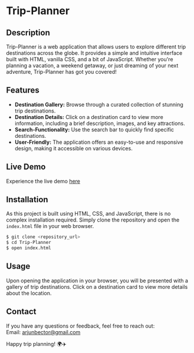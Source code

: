 # Trip-Planner

## Description

Trip-Planner is a web application that allows users to explore different trip destinations across the globe. It provides a simple and intuitive interface built with HTML, vanilla CSS, and a bit of JavaScript. Whether you're planning a vacation, a weekend getaway, or just dreaming of your next adventure, Trip-Planner has got you covered!

## Features

- **Destination Gallery:** Browse through a curated collection of stunning trip destinations.
- **Destination Details:** Click on a destination card to view more information, including a brief description, images, and key attractions.
- **Search-Functionality:** Use the search bar to quickly find specific destinations.
- **User-Friendly:** The application offers an easy-to-use and responsive design, making it accessible on various devices.

## Live Demo

Experience the live demo [here](https://arjunbector.github.io/Trip-Planner/)

## Installation

As this project is built using HTML, CSS, and JavaScript, there is no complex installation required. Simply clone the repository and open the `index.html` file in your web browser.

```bash
$ git clone <repository_url>
$ cd Trip-Planner
$ open index.html
```

## Usage

Upon opening the application in your browser, you will be presented with a gallery of trip destinations. Click on a destination card to view more details about the location.

## Contact 
If you have any questions or feedback, feel free to reach out:\
Email: arjunbector@gmail.com

Happy trip planning! 🌍✈️